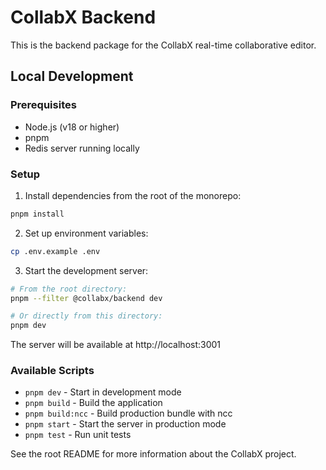 # CollabX Backend

This is the backend package for the CollabX real-time collaborative editor.

## Local Development

### Prerequisites

- Node.js (v18 or higher)
- pnpm
- Redis server running locally

### Setup

1. Install dependencies from the root of the monorepo:
```bash
pnpm install
```

2. Set up environment variables:
```bash
cp .env.example .env
```

3. Start the development server:
```bash
# From the root directory:
pnpm --filter @collabx/backend dev

# Or directly from this directory:
pnpm dev
```

The server will be available at http://localhost:3001

### Available Scripts

- `pnpm dev` - Start in development mode
- `pnpm build` - Build the application
- `pnpm build:ncc` - Build production bundle with ncc
- `pnpm start` - Start the server in production mode
- `pnpm test` - Run unit tests

See the root README for more information about the CollabX project. 